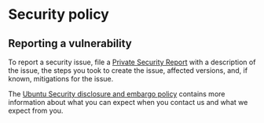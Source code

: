 # Security policy

## Reporting a vulnerability
To report a security issue, file a [Private Security Report](https://github.com/canonical/iam-bundle/security/advisories/new) with a description of the issue, the steps you took to create the issue, affected versions, and, if known, mitigations for the issue.

The [Ubuntu Security disclosure and embargo policy](https://ubuntu.com/security/disclosure-policy) contains more information about what you can expect when you contact us and what we expect from you.
